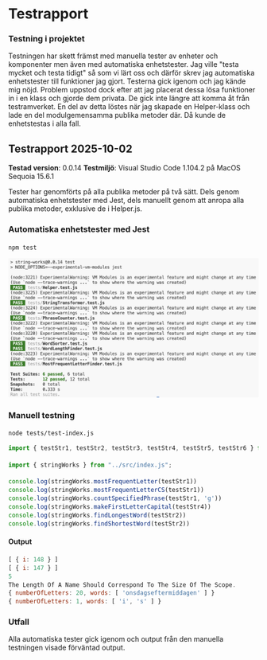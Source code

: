 # Testrapport

### Testning i projektet
Testningen har skett främst med manuella tester av enheter och komponenter men även med automatiska enhetstester. Jag ville "testa mycket och testa tidigt" så som vi lärt oss och därför skrev jag automatiska enhetstester till funktioner jag gjort. Testerna gick igenom och jag kände mig nöjd. Problem uppstod dock efter att jag placerat dessa lösa funktioner in i en klass och gjorde dem privata. De gick inte längre att komma åt från testramverket. En del av detta löstes när jag skapade en Helper-klass och lade en del modulgemensamma publika metoder där. Då kunde de enhetstestas i alla fall.

## Testrapport 2025-10-02

**Testad version**: 0.0.14
**Testmiljö**: Visual Studio Code 1.104.2 på MacOS Sequoia 15.6.1

Tester har genomförts på alla publika metoder på två sätt. Dels genom automatiska enhetstester med Jest, dels manuellt genom att anropa alla publika metoder, exklusive de i Helper.js.

### Automatiska enhetstester med Jest

`npm test`

<img src="./testrapport_images/npmTest_01.png" style="width: 750px;">

### Manuell testning

`node tests/test-index.js`

```javascript
import { testStr1, testStr2, testStr3, testStr4, testStr5, testStr6 } from "./testStrings.js"

import { stringWorks } from "../src/index.js";

console.log(stringWorks.mostFrequentLetter(testStr1))
console.log(stringWorks.mostFrequentLetterCS(testStr1))
console.log(stringWorks.countSpecifiedPhrase(testStr1, 'g'))
console.log(stringWorks.makeFirstLetterCapital(testStr4))
console.log(stringWorks.findLongestWord(testStr2))
console.log(stringWorks.findShortestWord(testStr2))
```

#### Output
```javascript
[ { i: 148 } ]
[ { i: 147 } ]
5
The Length Of A Name Should Correspond To The Size Of The Scope.
{ numberOfLetters: 20, words: [ 'onsdagseftermiddagen' ] }
{ numberOfLetters: 1, words: [ 'i', 's' ] }
```

### Utfall
Alla automatiska tester gick igenom och output från den manuella testningen visade förväntad output.